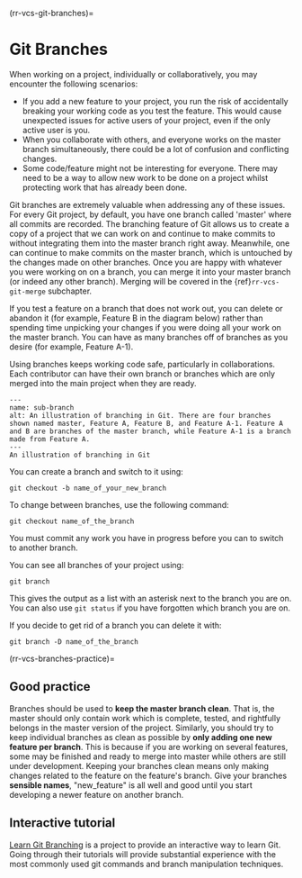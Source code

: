 (rr-vcs-git-branches)=
# Git Branches

When working on a project, individually or collaboratively, you may encounter the following scenarios:

- If you add a new feature to your project, you run the risk of accidentally breaking your working code as you test the feature.
This would cause unexpected issues for active users of your project, even if the only active user is you.
- When you collaborate with others, and everyone works on the master branch simultaneously, there could be a lot of confusion and conflicting changes.
- Some code/feature might not be interesting for everyone. There may need to be a way to allow new work to be done on a project whilst protecting work that has already been done.

Git branches are extremely valuable when addressing any of these issues.
For every Git project, by default, you have one branch called 'master' where all commits are recorded.
The branching feature of Git allows us to create a copy of a project that we can work on and continue to make commits to without integrating them into the master branch right away.
Meanwhile, one can continue to make commits on the master branch, which is untouched by the changes made on other branches.
Once you are happy with whatever you were working on on a branch, you can merge it into your master branch (or indeed any other branch).
Merging will be covered in the {ref}`rr-vcs-git-merge` subchapter.

If you test a feature on a branch that does not work out, you can delete or abandon it (for example, Feature B in the diagram below) rather than spending time unpicking your changes if you were doing all your work on the master branch.
You can have as many branches off of branches as you desire (for example, Feature A-1).

Using branches keeps working code safe, particularly in collaborations.
Each contributor can have their own branch or branches which are only merged into the main project when they are ready.

```{figure} ../../figures/sub-branch.png
---
name: sub-branch
alt: An illustration of branching in Git. There are four branches shown named master, Feature A, Feature B, and Feature A-1. Feature A and B are branches of the master branch, while Feature A-1 is a branch made from Feature A.
---
An illustration of branching in Git
```

You can create a branch and switch to it using:
```
git checkout -b name_of_your_new_branch
```

To change between branches, use the following command:
```
git checkout name_of_the_branch
```

You must commit any work you have in progress before you can to switch to another branch.

You can see all branches of your project using:

```
git branch
```
This gives the output as a list with an asterisk next to the branch you are on.
You can also use `git status` if you have forgotten which branch you are on.

If you decide to get rid of a branch you can delete it with:

```
git branch -D name_of_the_branch
```
(rr-vcs-branches-practice)=
## Good practice

Branches should be used to **keep the master branch clean**.
That is, the master should only contain work which is complete, tested, and rightfully belongs in the master version of the project.
Similarly, you should try to keep individual branches as clean as possible by **only adding one new feature per branch**. This is because if you are working on several features, some may be finished and ready to merge into master while others are still under development.
Keeping your branches clean means only making changes related to the feature on the feature's branch.
Give your branches **sensible names**, "new_feature" is all well and good until you start developing a newer feature on another branch.

## Interactive tutorial

[Learn Git Branching](https://learngitbranching.js.org/) is a project to provide an interactive way to learn Git. Going
through their tutorials will provide substantial experience with the most commonly used git commands and branch manipulation techniques.
